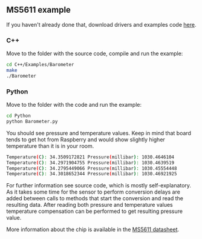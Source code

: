 ## MS5611 example

If you haven't already done that, download drivers and examples code [here](navio-repository-cloning.md).

### C++

Move to the folder with the source code, compile and run the example:

```bash
cd C++/Examples/Barometer
make
./Barometer
```

### Python

Move to the folder with the code and run the example:

```bash
cd Python
python Barometer.py
```

You should see pressure and temperature values. Keep in mind that board tends to get hot from Raspberry and would show slightly higher temperature than it is in your room.

```bash
Temperature(C): 34.3509172821 Pressure(millibar): 1030.4646104
Temperature(C): 34.2971904755 Pressure(millibar): 1030.4639519
Temperature(C): 34.2795449066 Pressure(millibar): 1030.45554448
Temperature(C): 34.3018652344 Pressure(millibar): 1030.46921925
```


For further information see source code, which is mostly self-explanatory. As it takes some time for the sensor to perform conversion delays are added between calls to methods that start the conversion and read the resulting data. After reading both pressure and temperature values temperature compensation can be performed to get resulting pressure value.  

More information about the chip is available in the [MS5611 datasheet](http://www.te.com/commerce/DocumentDelivery/DDEController?Action=showdoc&DocId=Data+Sheet%7FMS5611-01BA03%7FB%7Fpdf%7FEnglish%7FENG_DS_MS5611-01BA03_B.pdf%7FCAT-BLPS0036).
